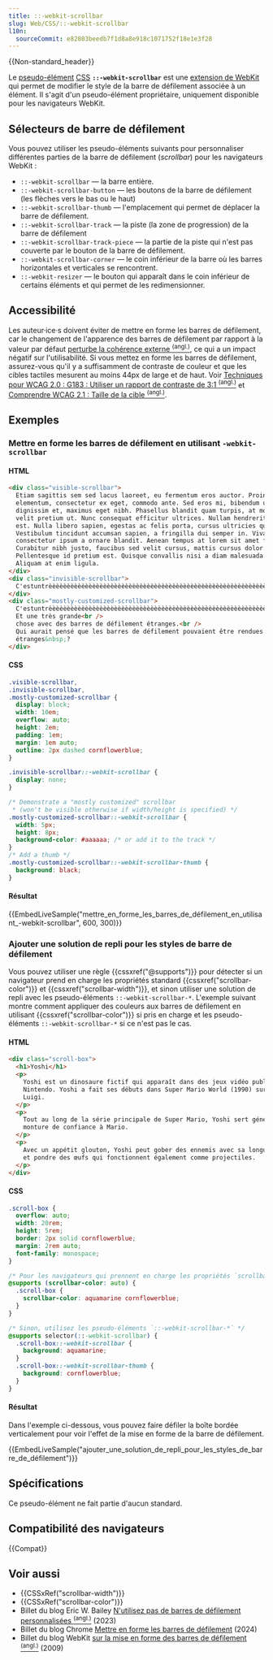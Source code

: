```yaml
---
title: ::-webkit-scrollbar
slug: Web/CSS/::-webkit-scrollbar
l10n:
  sourceCommit: e82803beedb7f1d8a8e918c1071752f18e1e3f28
---
```


{{Non-standard_header}}

Le [pseudo-élément](/fr/docs/Web/CSS/Pseudo-elements) [CSS](/fr/docs/Web/CSS) **`::-webkit-scrollbar`** est une [extension de WebKit](/fr/docs/Web/CSS/WebKit_Extensions) qui permet de modifier le style de la barre de défilement associée à un élément. Il s'agit d'un pseudo-élément propriétaire, uniquement disponible pour les navigateurs WebKit.

## Sélecteurs de barre de défilement

Vous pouvez utiliser les pseudo-éléments suivants pour personnaliser différentes parties de la barre de défilement (<i lang="en">scrollbar</i>) pour les navigateurs WebKit&nbsp;:

- `::-webkit-scrollbar` — la barre entière.
- `::-webkit-scrollbar-button` — les boutons de la barre de défilement (les flèches vers le bas ou le haut)
- `::-webkit-scrollbar-thumb` — l'emplacement qui permet de déplacer la barre de défilement.
- `::-webkit-scrollbar-track` — la piste (la zone de progression) de la barre de défilement
- `::-webkit-scrollbar-track-piece` — la partie de la piste qui n'est pas couverte par le bouton de la barre de défilement.
- `::-webkit-scrollbar-corner` — le coin inférieur de la barre où les barres horizontales et verticales se rencontrent.
- `::-webkit-resizer` — le bouton qui apparaît dans le coin inférieur de certains éléments et qui permet de les redimensionner.

## Accessibilité

Les auteur·ice·s doivent éviter de mettre en forme les barres de défilement, car le changement de l'apparence des barres de défilement par rapport à la valeur par défaut [perturbe la cohérence externe <sup>(angl.)</sup>](https://inclusivedesignprinciples.info/#be-consistent), ce qui a un impact négatif sur l'utilisabilité. Si vous mettez en forme les barres de défilement, assurez-vous qu'il y a suffisamment de contraste de couleur et que les cibles tactiles mesurent au moins 44px de large et de haut. Voir [Techniques pour WCAG 2.0 : G183 : Utiliser un rapport de contraste de 3:1 <sup>(angl.)</sup>](https://www.w3.org/TR/WCAG20-TECHS/G183.html) et [Comprendre WCAG 2.1 : Taille de la cible <sup>(angl.)</sup>](https://www.w3.org/WAI/WCAG21/Understanding/target-size.html).

## Exemples

### Mettre en forme les barres de défilement en utilisant `-webkit-scrollbar`

#### HTML

```html
<div class="visible-scrollbar">
  Etiam sagittis sem sed lacus laoreet, eu fermentum eros auctor. Proin at nulla
  elementum, consectetur ex eget, commodo ante. Sed eros mi, bibendum ut
  dignissim et, maximus eget nibh. Phasellus blandit quam turpis, at mollis
  velit pretium ut. Nunc consequat efficitur ultrices. Nullam hendrerit posuere
  est. Nulla libero sapien, egestas ac felis porta, cursus ultricies quam.
  Vestibulum tincidunt accumsan sapien, a fringilla dui semper in. Vivamus
  consectetur ipsum a ornare blandit. Aenean tempus at lorem sit amet faucibus.
  Curabitur nibh justo, faucibus sed velit cursus, mattis cursus dolor.
  Pellentesque id pretium est. Quisque convallis nisi a diam malesuada mollis.
  Aliquam at enim ligula.
</div>
<div class="invisible-scrollbar">
  C'estuntrèèèèèèèèèèèèèèèèèèèèèèèèèèèèèèèèèèèèèèèèèèèèèèèèèèèèèèèèèèèèèèèèèèslongmot<br />
</div>
<div class="mostly-customized-scrollbar">
  C'estuntrèèèèèèèèèèèèèèèèèèèèèèèèèèèèèèèèèèèèèèèèèèèèèèèèèèèèèèèèèèèèèèèèèèslongmot<br />
  Et une très grande<br />
  chose avec des barres de défilement étranges.<br />
  Qui aurait pensé que les barres de défilement pouvaient être rendues
  étranges&nbsp;?
</div>
```

#### CSS

```css
.visible-scrollbar,
.invisible-scrollbar,
.mostly-customized-scrollbar {
  display: block;
  width: 10em;
  overflow: auto;
  height: 2em;
  padding: 1em;
  margin: 1em auto;
  outline: 2px dashed cornflowerblue;
}

.invisible-scrollbar::-webkit-scrollbar {
  display: none;
}

/* Demonstrate a "mostly customized" scrollbar
 * (won't be visible otherwise if width/height is specified) */
.mostly-customized-scrollbar::-webkit-scrollbar {
  width: 5px;
  height: 8px;
  background-color: #aaaaaa; /* or add it to the track */
}
/* Add a thumb */
.mostly-customized-scrollbar::-webkit-scrollbar-thumb {
  background: black;
}
```

#### Résultat

{{EmbedLiveSample("mettre_en_forme_les_barres_de_défilement_en_utilisant_-webkit-scrollbar", 600, 300)}}

### Ajouter une solution de repli pour les styles de barre de défilement

Vous pouvez utiliser une règle {{cssxref("@supports")}} pour détecter si un navigateur prend en charge les propriétés standard {{cssxref("scrollbar-color")}} et {{cssxref("scrollbar-width")}}, et sinon utiliser une solution de repli avec les pseudo-éléments `::-webkit-scrollbar-*`.
L'exemple suivant montre comment appliquer des couleurs aux barres de défilement en utilisant {{cssxref("scrollbar-color")}} si pris en charge et les pseudo-éléments `::-webkit-scrollbar-*` si ce n'est pas le cas.

#### HTML

```html
<div class="scroll-box">
  <h1>Yoshi</h1>
  <p>
    Yoshi est un dinosaure fictif qui apparaît dans des jeux vidéo publiés par
    Nintendo. Yoshi a fait ses débuts dans Super Mario World (1990) sur la SNES en tant qu'acolyte de Mario et
    Luigi.
  </p>
  <p>
    Tout au long de la série principale de Super Mario, Yoshi sert généralement de
    monture de confiance à Mario.
  </p>
  <p>
    Avec un appétit glouton, Yoshi peut gober des ennemis avec sa longue langue,
    et pondre des œufs qui fonctionnent également comme projectiles.
  </p>
</div>
```

#### CSS

```css hidden
.scroll-box {
  overflow: auto;
  width: 20rem;
  height: 5rem;
  border: 2px solid cornflowerblue;
  margin: 2rem auto;
  font-family: monospace;
}
```

```css
/* Pour les navigateurs qui prennent en charge les propriétés `scrollbar-*` */
@supports (scrollbar-color: auto) {
  .scroll-box {
    scrollbar-color: aquamarine cornflowerblue;
  }
}

/* Sinon, utilisez les pseudo-éléments `::-webkit-scrollbar-*` */
@supports selector(::-webkit-scrollbar) {
  .scroll-box::-webkit-scrollbar {
    background: aquamarine;
  }
  .scroll-box::-webkit-scrollbar-thumb {
    background: cornflowerblue;
  }
}
```

#### Résultat

Dans l'exemple ci-dessous, vous pouvez faire défiler la boîte bordée verticalement pour voir l'effet de la mise en forme de la barre de défilement.

{{EmbedLiveSample("ajouter_une_solution_de_repli_pour_les_styles_de_barre_de_défilement")}}

## Spécifications

Ce pseudo-élément ne fait partie d'aucun standard.

## Compatibilité des navigateurs

{{Compat}}

## Voir aussi

- {{CSSxRef("scrollbar-width")}}
- {{CSSxRef("scrollbar-color")}}
- Billet du blog Eric W. Bailey [N'utilisez pas de barres de défilement personnalisées <sup>(angl.)</sup>](https://ericwbailey.website/published/dont-use-custom-css-scrollbars/) (2023)
- Billet du blog Chrome [Mettre en forme les barres de défilement](https://developer.chrome.com/docs/css-ui/scrollbar-styling) (2024)
- Billet du blog WebKit [sur la mise en forme des barres de défilement <sup>(angl.)</sup>](https://webkit.org/blog/363/styling-scrollbars/) (2009)
